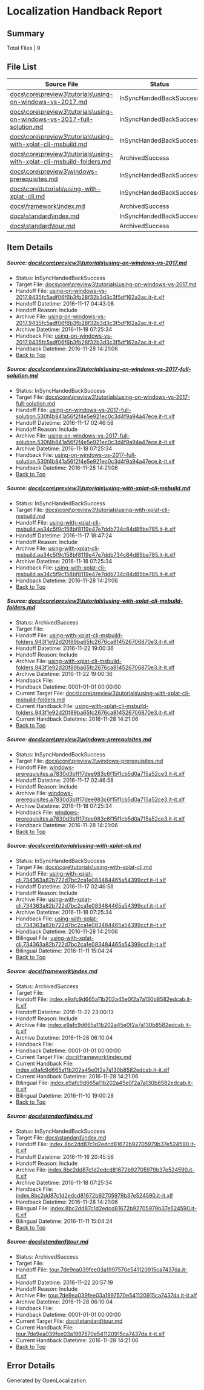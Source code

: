 # <a name='report-top'></a> Localization Handback Report

## Summary
 Total Files | 9

## File List
 Source File | Status | Details 
 ----------- | ------ | ------- 
 [docs\core\preview3\tutorials\using-on-windows-vs-2017.md](https://github.com/dotnet/docs/blob/71eab6216e116b99927dfeaa8ce3cf70bcc08a5e/docs/core/preview3/tutorials/using-on-windows-vs-2017.md) | InSyncHandedBackSuccess | [Details](#4437f44523bcc4e8517de5b6be42a63439f817d789)
 [docs\core\preview3\tutorials\using-on-windows-vs-2017-full-solution.md](https://github.com/dotnet/docs/blob/07b62bd7163193eff8dc8f61fda7a45a924bba2b/docs/core/preview3/tutorials/using-on-windows-vs-2017-full-solution.md) | InSyncHandedBackSuccess | [Details](#9e65979d2f41e39e89109c2c5480acaebbef757f88)
 [docs\core\preview3\tutorials\using-with-xplat-cli-msbuild.md](https://github.com/dotnet/docs/blob/ab71aab99505f211fe4adc86957eda4707761f1c/docs/core/preview3/tutorials/using-with-xplat-cli-msbuild.md) | InSyncHandedBackSuccess | [Details](#01b17021e79bcdb2dc69f97b709f4aa63dbab9aa91)
 [docs\core\preview3\tutorials\using-with-xplat-cli-msbuild-folders.md](https://github.com/dotnet/docs/blob/1a4cb06646929421cbc6dd745eba41479803b31f/docs/core/preview3/tutorials/using-with-xplat-cli-msbuild-folders.md) | ArchivedSuccess | [Details](#2af30135da7705e245a3c5f03adeda73d064b20c90)
 [docs\core\preview3\windows-prerequisites.md](https://github.com/dotnet/docs/blob/07b62bd7163193eff8dc8f61fda7a45a924bba2b/docs/core/preview3/windows-prerequisites.md) | InSyncHandedBackSuccess | [Details](#ee4ccba7c06f0a7f67e3fe59c885febf895235fd92)
 [docs\core\tutorials\using-with-xplat-cli.md](https://github.com/dotnet/docs/blob/37e14d5cdf1593f6a8b1ecee9d9828647b023548/docs/core/tutorials/using-with-xplat-cli.md) | InSyncHandedBackSuccess | [Details](#5493ccb77e62d20d5101728ef8ab1744ea697fb8128)
 [docs\framework\index.md](https://github.com/dotnet/docs/blob/f7dffe4885b331cec8d37f3cc5c9163f69c3b4c9/docs/framework/index.md) | ArchivedSuccess | [Details](#ed6a62fdedde2be50a3d3ba4277376840b85e9163059)
 [docs\standard\index.md](https://github.com/dotnet/docs/blob/254e89abefd28419bd2f36a047e4df939f7ff8da/docs/standard/index.md) | InSyncHandedBackSuccess | [Details](#8eb9274def2683fae20765cbf701b706293744fc3367)
 [docs\standard\tour.md](https://github.com/dotnet/docs/blob/048197e9d58ab8126adc14a98a0225debdab79bb/docs/standard/tour.md) | ArchivedSuccess | [Details](#f282142926c388c4d73ff7f263fa1c8aa9ddaa903380)

## Item Details
##### <a name='4437f44523bcc4e8517de5b6be42a63439f817d789'></a> Source: [docs\core\preview3\tutorials\using-on-windows-vs-2017.md](https://github.com/dotnet/docs/blob/71eab6216e116b99927dfeaa8ce3cf70bcc08a5e/docs/core/preview3/tutorials/using-on-windows-vs-2017.md)
* Status: InSyncHandedBackSuccess
* Target File: [docs\core\preview3\tutorials\using-on-windows-vs-2017.md](https://github.com/dotnet/docs.it-it/blob/55e11c1d45604de9237373b3b5c2a98ddc2fbcbe/docs/core/preview3/tutorials/using-on-windows-vs-2017.md)
* Handoff File: [using-on-windows-vs-2017.9435fc5adf06f6b3fb28f32b3d3c3f5df162a2ac.it-it.xlf](https://github.com/dotnet/docs.handoff/blob/4ff9322527596422dcaea4dc86d89f7fc7820b18/ol-handoff/dotnet/docs.it-it/master/ht-p1/using-on-windows-vs-2017.9435fc5adf06f6b3fb28f32b3d3c3f5df162a2ac.it-it.xlf)
* Handoff Datetime: 2016-11-17 04:43:08
* Handoff Reason: Include
* Archive File: [using-on-windows-vs-2017.9435fc5adf06f6b3fb28f32b3d3c3f5df162a2ac.it-it.xlf](https://github.com/dotnet/docs.handoff/blob/2f8c10b0be3c944763e7ea3ca06426e3ccac3678/ol-archive/dotnet/docs.it-it/master/ht-p1/using-on-windows-vs-2017.9435fc5adf06f6b3fb28f32b3d3c3f5df162a2ac.it-it.xlf)
* Archive Datetime: 2016-11-18 07:25:34
* Handback File: [using-on-windows-vs-2017.9435fc5adf06f6b3fb28f32b3d3c3f5df162a2ac.it-it.xlf](https://github.com/dotnet/docs.handback/blob/9b8daff9727920bcd423f88cb0f578ab346b3946/ol-handback/dotnet/docs.it-it/master/ht-p1/using-on-windows-vs-2017.9435fc5adf06f6b3fb28f32b3d3c3f5df162a2ac.it-it.xlf)
* Handback Datetime: 2016-11-28 14:21:06
* [Back to Top](#report-top)

##### <a name='9e65979d2f41e39e89109c2c5480acaebbef757f88'></a> Source: [docs\core\preview3\tutorials\using-on-windows-vs-2017-full-solution.md](https://github.com/dotnet/docs/blob/07b62bd7163193eff8dc8f61fda7a45a924bba2b/docs/core/preview3/tutorials/using-on-windows-vs-2017-full-solution.md)
* Status: InSyncHandedBackSuccess
* Target File: [docs\core\preview3\tutorials\using-on-windows-vs-2017-full-solution.md](https://github.com/dotnet/docs.it-it/blob/55e11c1d45604de9237373b3b5c2a98ddc2fbcbe/docs/core/preview3/tutorials/using-on-windows-vs-2017-full-solution.md)
* Handoff File: [using-on-windows-vs-2017-full-solution.530f4b841a56f2f4e5e921ec0c3d4f9a94a47ece.it-it.xlf](https://github.com/dotnet/docs.handoff/blob/c330ecead6c8c408b1cc001507886e7a464bff44/ol-handoff/dotnet/docs.it-it/master/ht-p1/using-on-windows-vs-2017-full-solution.530f4b841a56f2f4e5e921ec0c3d4f9a94a47ece.it-it.xlf)
* Handoff Datetime: 2016-11-17 02:46:58
* Handoff Reason: Include
* Archive File: [using-on-windows-vs-2017-full-solution.530f4b841a56f2f4e5e921ec0c3d4f9a94a47ece.it-it.xlf](https://github.com/dotnet/docs.handoff/blob/2f8c10b0be3c944763e7ea3ca06426e3ccac3678/ol-archive/dotnet/docs.it-it/master/ht-p1/using-on-windows-vs-2017-full-solution.530f4b841a56f2f4e5e921ec0c3d4f9a94a47ece.it-it.xlf)
* Archive Datetime: 2016-11-18 07:25:34
* Handback File: [using-on-windows-vs-2017-full-solution.530f4b841a56f2f4e5e921ec0c3d4f9a94a47ece.it-it.xlf](https://github.com/dotnet/docs.handback/blob/9b8daff9727920bcd423f88cb0f578ab346b3946/ol-handback/dotnet/docs.it-it/master/ht-p1/using-on-windows-vs-2017-full-solution.530f4b841a56f2f4e5e921ec0c3d4f9a94a47ece.it-it.xlf)
* Handback Datetime: 2016-11-28 14:21:06
* [Back to Top](#report-top)

##### <a name='01b17021e79bcdb2dc69f97b709f4aa63dbab9aa91'></a> Source: [docs\core\preview3\tutorials\using-with-xplat-cli-msbuild.md](https://github.com/dotnet/docs/blob/ab71aab99505f211fe4adc86957eda4707761f1c/docs/core/preview3/tutorials/using-with-xplat-cli-msbuild.md)
* Status: InSyncHandedBackSuccess
* Target File: [docs\core\preview3\tutorials\using-with-xplat-cli-msbuild.md](https://github.com/dotnet/docs.it-it/blob/55e11c1d45604de9237373b3b5c2a98ddc2fbcbe/docs/core/preview3/tutorials/using-with-xplat-cli-msbuild.md)
* Handoff File: [using-with-xplat-cli-msbuild.aa34c5f9c158bf8119e47e7ddb734c84d85be785.it-it.xlf](https://github.com/dotnet/docs.handoff/blob/83fce2f4d6a859855f79e3351177cd27c3ff6e11/ol-handoff/dotnet/docs.it-it/master/ht-p1/using-with-xplat-cli-msbuild.aa34c5f9c158bf8119e47e7ddb734c84d85be785.it-it.xlf)
* Handoff Datetime: 2016-11-17 18:47:24
* Handoff Reason: Include
* Archive File: [using-with-xplat-cli-msbuild.aa34c5f9c158bf8119e47e7ddb734c84d85be785.it-it.xlf](https://github.com/dotnet/docs.handoff/blob/2f8c10b0be3c944763e7ea3ca06426e3ccac3678/ol-archive/dotnet/docs.it-it/master/ht-p1/using-with-xplat-cli-msbuild.aa34c5f9c158bf8119e47e7ddb734c84d85be785.it-it.xlf)
* Archive Datetime: 2016-11-18 07:25:34
* Handback File: [using-with-xplat-cli-msbuild.aa34c5f9c158bf8119e47e7ddb734c84d85be785.it-it.xlf](https://github.com/dotnet/docs.handback/blob/9b8daff9727920bcd423f88cb0f578ab346b3946/ol-handback/dotnet/docs.it-it/master/ht-p1/using-with-xplat-cli-msbuild.aa34c5f9c158bf8119e47e7ddb734c84d85be785.it-it.xlf)
* Handback Datetime: 2016-11-28 14:21:06
* [Back to Top](#report-top)

##### <a name='2af30135da7705e245a3c5f03adeda73d064b20c90'></a> Source: [docs\core\preview3\tutorials\using-with-xplat-cli-msbuild-folders.md](https://github.com/dotnet/docs/blob/1a4cb06646929421cbc6dd745eba41479803b31f/docs/core/preview3/tutorials/using-with-xplat-cli-msbuild-folders.md)
* Status: ArchivedSuccess
* Target File: 
* Handoff File: [using-with-xplat-cli-msbuild-folders.943f1e92d20f89ba65fc2676ca814526706870e3.it-it.xlf](https://github.com/dotnet/docs.handoff/blob/8047ac7a419ac268f6b939e9673bbe1ac5ec0c34/ol-handoff/dotnet/docs.it-it/master/ht-p1/using-with-xplat-cli-msbuild-folders.943f1e92d20f89ba65fc2676ca814526706870e3.it-it.xlf)
* Handoff Datetime: 2016-11-22 19:00:36
* Handoff Reason: Include
* Archive File: [using-with-xplat-cli-msbuild-folders.943f1e92d20f89ba65fc2676ca814526706870e3.it-it.xlf](https://github.com/dotnet/docs.handoff/blob/bba65396d4c6b81db88ecb6f61043c1a269874fd/ol-archive/dotnet/docs.it-it/master/ht-p1/using-with-xplat-cli-msbuild-folders.943f1e92d20f89ba65fc2676ca814526706870e3.it-it.xlf)
* Archive Datetime: 2016-11-22 19:00:36
* Handback File: 
* Handback Datetime: 0001-01-01 00:00:00
* Current Target File: [docs\core\preview3\tutorials\using-with-xplat-cli-msbuild-folders.md](https://github.com/dotnet/docs.it-it/blob/55e11c1d45604de9237373b3b5c2a98ddc2fbcbe/docs/core/preview3/tutorials/using-with-xplat-cli-msbuild-folders.md)
* Current Handback File: [using-with-xplat-cli-msbuild-folders.943f1e92d20f89ba65fc2676ca814526706870e3.it-it.xlf](https://github.com/dotnet/docs.handback/blob/9b8daff9727920bcd423f88cb0f578ab346b3946/ol-handback/dotnet/docs.it-it/master/ht-p1/using-with-xplat-cli-msbuild-folders.943f1e92d20f89ba65fc2676ca814526706870e3.it-it.xlf)
* Current Handback Datetime: 2016-11-28 14:21:06
* [Back to Top](#report-top)

##### <a name='ee4ccba7c06f0a7f67e3fe59c885febf895235fd92'></a> Source: [docs\core\preview3\windows-prerequisites.md](https://github.com/dotnet/docs/blob/07b62bd7163193eff8dc8f61fda7a45a924bba2b/docs/core/preview3/windows-prerequisites.md)
* Status: InSyncHandedBackSuccess
* Target File: [docs\core\preview3\windows-prerequisites.md](https://github.com/dotnet/docs.it-it/blob/55e11c1d45604de9237373b3b5c2a98ddc2fbcbe/docs/core/preview3/windows-prerequisites.md)
* Handoff File: [windows-prerequisites.a7830d3b1f17dee983c6f15f1cb5d0a715a52ce3.it-it.xlf](https://github.com/dotnet/docs.handoff/blob/c330ecead6c8c408b1cc001507886e7a464bff44/ol-handoff/dotnet/docs.it-it/master/ht-p1/windows-prerequisites.a7830d3b1f17dee983c6f15f1cb5d0a715a52ce3.it-it.xlf)
* Handoff Datetime: 2016-11-17 02:46:58
* Handoff Reason: Include
* Archive File: [windows-prerequisites.a7830d3b1f17dee983c6f15f1cb5d0a715a52ce3.it-it.xlf](https://github.com/dotnet/docs.handoff/blob/2f8c10b0be3c944763e7ea3ca06426e3ccac3678/ol-archive/dotnet/docs.it-it/master/ht-p1/windows-prerequisites.a7830d3b1f17dee983c6f15f1cb5d0a715a52ce3.it-it.xlf)
* Archive Datetime: 2016-11-18 07:25:34
* Handback File: [windows-prerequisites.a7830d3b1f17dee983c6f15f1cb5d0a715a52ce3.it-it.xlf](https://github.com/dotnet/docs.handback/blob/9b8daff9727920bcd423f88cb0f578ab346b3946/ol-handback/dotnet/docs.it-it/master/ht-p1/windows-prerequisites.a7830d3b1f17dee983c6f15f1cb5d0a715a52ce3.it-it.xlf)
* Handback Datetime: 2016-11-28 14:21:06
* [Back to Top](#report-top)

##### <a name='5493ccb77e62d20d5101728ef8ab1744ea697fb8128'></a> Source: [docs\core\tutorials\using-with-xplat-cli.md](https://github.com/dotnet/docs/blob/37e14d5cdf1593f6a8b1ecee9d9828647b023548/docs/core/tutorials/using-with-xplat-cli.md)
* Status: InSyncHandedBackSuccess
* Target File: [docs\core\tutorials\using-with-xplat-cli.md](https://github.com/dotnet/docs.it-it/blob/55e11c1d45604de9237373b3b5c2a98ddc2fbcbe/docs/core/tutorials/using-with-xplat-cli.md)
* Handoff File: [using-with-xplat-cli.734363a82b722d7bc2ca1e083484465a54399ccf.it-it.xlf](https://github.com/dotnet/docs.handoff/blob/c330ecead6c8c408b1cc001507886e7a464bff44/ol-handoff/dotnet/docs.it-it/master/ht-p1/using-with-xplat-cli.734363a82b722d7bc2ca1e083484465a54399ccf.it-it.xlf)
* Handoff Datetime: 2016-11-17 02:46:58
* Handoff Reason: Include
* Archive File: [using-with-xplat-cli.734363a82b722d7bc2ca1e083484465a54399ccf.it-it.xlf](https://github.com/dotnet/docs.handoff/blob/2f8c10b0be3c944763e7ea3ca06426e3ccac3678/ol-archive/dotnet/docs.it-it/master/ht-p1/using-with-xplat-cli.734363a82b722d7bc2ca1e083484465a54399ccf.it-it.xlf)
* Archive Datetime: 2016-11-18 07:25:34
* Handback File: [using-with-xplat-cli.734363a82b722d7bc2ca1e083484465a54399ccf.it-it.xlf](https://github.com/dotnet/docs.handback/blob/9b8daff9727920bcd423f88cb0f578ab346b3946/ol-handback/dotnet/docs.it-it/master/ht-p1/using-with-xplat-cli.734363a82b722d7bc2ca1e083484465a54399ccf.it-it.xlf)
* Handback Datetime: 2016-11-28 14:21:06
* Bilingual File: [using-with-xplat-cli.734363a82b722d7bc2ca1e083484465a54399ccf.it-it.xlf](https://github.com/dotnet/docs.handback/blob/1ff93182a47cf5a4437b7e69a72027b46284b588/ol-handback/dotnet/docs.it-it/master/ht-p1/using-with-xplat-cli.734363a82b722d7bc2ca1e083484465a54399ccf.it-it.xlf)
* Bilingual Datetime: 2016-11-11 15:04:24
* [Back to Top](#report-top)

##### <a name='ed6a62fdedde2be50a3d3ba4277376840b85e9163059'></a> Source: [docs\framework\index.md](https://github.com/dotnet/docs/blob/f7dffe4885b331cec8d37f3cc5c9163f69c3b4c9/docs/framework/index.md)
* Status: ArchivedSuccess
* Target File: 
* Handoff File: [index.e9afc9d665a11b202a45e0f2a7a130b8582edcab.it-it.xlf](https://github.com/dotnet/docs.handoff/blob/b97cb2d25a920199309b604cdc56768c8e3d88b5/ol-handoff/dotnet/docs.it-it/master/ht-p2/index.e9afc9d665a11b202a45e0f2a7a130b8582edcab.it-it.xlf)
* Handoff Datetime: 2016-11-22 23:00:13
* Handoff Reason: Include
* Archive File: [index.e9afc9d665a11b202a45e0f2a7a130b8582edcab.it-it.xlf](https://github.com/dotnet/docs.handoff/blob/c7f2dd06ac36f3f136c661d0abbf2d0de323d72b/ol-archive/dotnet/docs.it-it/master/ht-p2/index.e9afc9d665a11b202a45e0f2a7a130b8582edcab.it-it.xlf)
* Archive Datetime: 2016-11-28 06:10:04
* Handback File: 
* Handback Datetime: 0001-01-01 00:00:00
* Current Target File: [docs\framework\index.md](https://github.com/dotnet/docs.it-it/blob/55e11c1d45604de9237373b3b5c2a98ddc2fbcbe/docs/framework/index.md)
* Current Handback File: [index.e9afc9d665a11b202a45e0f2a7a130b8582edcab.it-it.xlf](https://github.com/dotnet/docs.handback/blob/9b8daff9727920bcd423f88cb0f578ab346b3946/ol-handback/dotnet/docs.it-it/master/ht-p2/index.e9afc9d665a11b202a45e0f2a7a130b8582edcab.it-it.xlf)
* Current Handback Datetime: 2016-11-28 14:21:06
* Bilingual File: [index.e9afc9d665a11b202a45e0f2a7a130b8582edcab.it-it.xlf](https://github.com/dotnet/docs.handback/blob/0362c696eb09113ef3b93788e3b1485c4d54de8e/ol-handback/dotnet/docs.it-it/master/ht-p1/index.e9afc9d665a11b202a45e0f2a7a130b8582edcab.it-it.xlf)
* Bilingual Datetime: 2016-11-10 19:00:28
* [Back to Top](#report-top)

##### <a name='8eb9274def2683fae20765cbf701b706293744fc3367'></a> Source: [docs\standard\index.md](https://github.com/dotnet/docs/blob/254e89abefd28419bd2f36a047e4df939f7ff8da/docs/standard/index.md)
* Status: InSyncHandedBackSuccess
* Target File: [docs\standard\index.md](https://github.com/dotnet/docs.it-it/blob/55e11c1d45604de9237373b3b5c2a98ddc2fbcbe/docs/standard/index.md)
* Handoff File: [index.8bc2dd87c1d2edcd81672b92705979b37e524590.it-it.xlf](https://github.com/dotnet/docs.handoff/blob/24956ebdcbfb9754c792f4607753a0c00ee61485/ol-handoff/dotnet/docs.it-it/master/ht-p2/index.8bc2dd87c1d2edcd81672b92705979b37e524590.it-it.xlf)
* Handoff Datetime: 2016-11-16 20:45:56
* Handoff Reason: Include
* Archive File: [index.8bc2dd87c1d2edcd81672b92705979b37e524590.it-it.xlf](https://github.com/dotnet/docs.handoff/blob/2f8c10b0be3c944763e7ea3ca06426e3ccac3678/ol-archive/dotnet/docs.it-it/master/ht-p2/index.8bc2dd87c1d2edcd81672b92705979b37e524590.it-it.xlf)
* Archive Datetime: 2016-11-18 07:25:34
* Handback File: [index.8bc2dd87c1d2edcd81672b92705979b37e524590.it-it.xlf](https://github.com/dotnet/docs.handback/blob/9b8daff9727920bcd423f88cb0f578ab346b3946/ol-handback/dotnet/docs.it-it/master/ht-p2/index.8bc2dd87c1d2edcd81672b92705979b37e524590.it-it.xlf)
* Handback Datetime: 2016-11-28 14:21:06
* Bilingual File: [index.8bc2dd87c1d2edcd81672b92705979b37e524590.it-it.xlf](https://github.com/dotnet/docs.handback/blob/1ff93182a47cf5a4437b7e69a72027b46284b588/ol-handback/dotnet/docs.it-it/master/ht-p1/index.8bc2dd87c1d2edcd81672b92705979b37e524590.it-it.xlf)
* Bilingual Datetime: 2016-11-11 15:04:24
* [Back to Top](#report-top)

##### <a name='f282142926c388c4d73ff7f263fa1c8aa9ddaa903380'></a> Source: [docs\standard\tour.md](https://github.com/dotnet/docs/blob/048197e9d58ab8126adc14a98a0225debdab79bb/docs/standard/tour.md)
* Status: ArchivedSuccess
* Target File: 
* Handoff File: [tour.7de9ea039fee03a1997570e541120915ca7437da.it-it.xlf](https://github.com/dotnet/docs.handoff/blob/0725713e26979217e0b04245e6514ea7b7b183fb/ol-handoff/dotnet/docs.it-it/master/ht-p2/tour.7de9ea039fee03a1997570e541120915ca7437da.it-it.xlf)
* Handoff Datetime: 2016-11-22 20:57:19
* Handoff Reason: Include
* Archive File: [tour.7de9ea039fee03a1997570e541120915ca7437da.it-it.xlf](https://github.com/dotnet/docs.handoff/blob/c7f2dd06ac36f3f136c661d0abbf2d0de323d72b/ol-archive/dotnet/docs.it-it/master/ht-p2/tour.7de9ea039fee03a1997570e541120915ca7437da.it-it.xlf)
* Archive Datetime: 2016-11-28 06:10:04
* Handback File: 
* Handback Datetime: 0001-01-01 00:00:00
* Current Target File: [docs\standard\tour.md](https://github.com/dotnet/docs.it-it/blob/55e11c1d45604de9237373b3b5c2a98ddc2fbcbe/docs/standard/tour.md)
* Current Handback File: [tour.7de9ea039fee03a1997570e541120915ca7437da.it-it.xlf](https://github.com/dotnet/docs.handback/blob/9b8daff9727920bcd423f88cb0f578ab346b3946/ol-handback/dotnet/docs.it-it/master/ht-p2/tour.7de9ea039fee03a1997570e541120915ca7437da.it-it.xlf)
* Current Handback Datetime: 2016-11-28 14:21:06
* [Back to Top](#report-top)


## Error Details

Generated by OpenLocalization.
